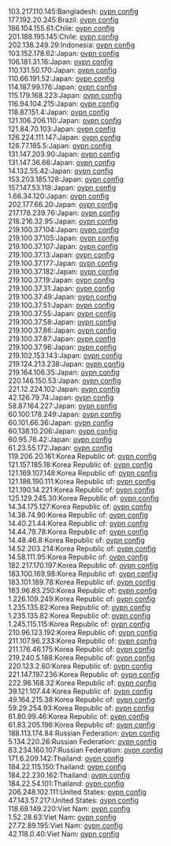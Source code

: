 103.217.110.145:Bangladesh: [ovpn config](vpn/103_217_110_145.ovpn)  
177.192.20.245:Brazil: [ovpn config](vpn/177_192_20_245.ovpn)  
186.104.155.61:Chile: [ovpn config](vpn/186_104_155_61.ovpn)  
201.188.195.145:Chile: [ovpn config](vpn/201_188_195_145.ovpn)  
202.138.249.29:Indonesia: [ovpn config](vpn/202_138_249_29.ovpn)  
103.152.178.62:Japan: [ovpn config](vpn/103_152_178_62.ovpn)  
106.181.31.16:Japan: [ovpn config](vpn/106_181_31_16.ovpn)  
110.131.50.170:Japan: [ovpn config](vpn/110_131_50_170.ovpn)  
110.66.191.52:Japan: [ovpn config](vpn/110_66_191_52.ovpn)  
114.187.99.176:Japan: [ovpn config](vpn/114_187_99_176.ovpn)  
115.179.168.223:Japan: [ovpn config](vpn/115_179_168_223.ovpn)  
116.94.104.215:Japan: [ovpn config](vpn/116_94_104_215.ovpn)  
118.87.151.4:Japan: [ovpn config](vpn/118_87_151_4.ovpn)  
121.106.206.110:Japan: [ovpn config](vpn/121_106_206_110.ovpn)  
121.84.70.103:Japan: [ovpn config](vpn/121_84_70_103.ovpn)  
126.224.111.147:Japan: [ovpn config](vpn/126_224_111_147.ovpn)  
126.77.185.5:Japan: [ovpn config](vpn/126_77_185_5.ovpn)  
131.147.203.90:Japan: [ovpn config](vpn/131_147_203_90.ovpn)  
131.147.36.66:Japan: [ovpn config](vpn/131_147_36_66.ovpn)  
14.132.55.42:Japan: [ovpn config](vpn/14_132_55_42.ovpn)  
153.203.185.128:Japan: [ovpn config](vpn/153_203_185_128.ovpn)  
157.147.53.118:Japan: [ovpn config](vpn/157_147_53_118.ovpn)  
1.66.34.120:Japan: [ovpn config](vpn/1_66_34_120.ovpn)  
202.177.66.20:Japan: [ovpn config](vpn/202_177_66_20.ovpn)  
217.178.239.76:Japan: [ovpn config](vpn/217_178_239_76.ovpn)  
218.216.32.95:Japan: [ovpn config](vpn/218_216_32_95.ovpn)  
219.100.37.104:Japan: [ovpn config](vpn/219_100_37_104.ovpn)  
219.100.37.105:Japan: [ovpn config](vpn/219_100_37_105.ovpn)  
219.100.37.107:Japan: [ovpn config](vpn/219_100_37_107.ovpn)  
219.100.37.13:Japan: [ovpn config](vpn/219_100_37_13.ovpn)  
219.100.37.177:Japan: [ovpn config](vpn/219_100_37_177.ovpn)  
219.100.37.182:Japan: [ovpn config](vpn/219_100_37_182.ovpn)  
219.100.37.19:Japan: [ovpn config](vpn/219_100_37_19.ovpn)  
219.100.37.31:Japan: [ovpn config](vpn/219_100_37_31.ovpn)  
219.100.37.49:Japan: [ovpn config](vpn/219_100_37_49.ovpn)  
219.100.37.51:Japan: [ovpn config](vpn/219_100_37_51.ovpn)  
219.100.37.55:Japan: [ovpn config](vpn/219_100_37_55.ovpn)  
219.100.37.58:Japan: [ovpn config](vpn/219_100_37_58.ovpn)  
219.100.37.86:Japan: [ovpn config](vpn/219_100_37_86.ovpn)  
219.100.37.87:Japan: [ovpn config](vpn/219_100_37_87.ovpn)  
219.100.37.96:Japan: [ovpn config](vpn/219_100_37_96.ovpn)  
219.102.153.143:Japan: [ovpn config](vpn/219_102_153_143.ovpn)  
219.124.213.238:Japan: [ovpn config](vpn/219_124_213_238.ovpn)  
219.164.106.35:Japan: [ovpn config](vpn/219_164_106_35.ovpn)  
220.146.150.53:Japan: [ovpn config](vpn/220_146_150_53.ovpn)  
221.12.224.102:Japan: [ovpn config](vpn/221_12_224_102.ovpn)  
42.126.79.74:Japan: [ovpn config](vpn/42_126_79_74.ovpn)  
58.87.164.227:Japan: [ovpn config](vpn/58_87_164_227.ovpn)  
60.100.178.249:Japan: [ovpn config](vpn/60_100_178_249.ovpn)  
60.101.66.36:Japan: [ovpn config](vpn/60_101_66_36.ovpn)  
60.138.10.206:Japan: [ovpn config](vpn/60_138_10_206.ovpn)  
60.95.76.42:Japan: [ovpn config](vpn/60_95_76_42.ovpn)  
61.23.55.172:Japan: [ovpn config](vpn/61_23_55_172.ovpn)  
119.206.20.161:Korea Republic of: [ovpn config](vpn/119_206_20_161.ovpn)  
121.157.185.18:Korea Republic of: [ovpn config](vpn/121_157_185_18.ovpn)  
121.169.107.148:Korea Republic of: [ovpn config](vpn/121_169_107_148.ovpn)  
121.186.190.111:Korea Republic of: [ovpn config](vpn/121_186_190_111.ovpn)  
121.190.14.221:Korea Republic of: [ovpn config](vpn/121_190_14_221.ovpn)  
125.129.245.30:Korea Republic of: [ovpn config](vpn/125_129_245_30.ovpn)  
14.34.175.127:Korea Republic of: [ovpn config](vpn/14_34_175_127.ovpn)  
14.38.74.90:Korea Republic of: [ovpn config](vpn/14_38_74_90.ovpn)  
14.40.21.44:Korea Republic of: [ovpn config](vpn/14_40_21_44.ovpn)  
14.44.79.78:Korea Republic of: [ovpn config](vpn/14_44_79_78.ovpn)  
14.48.46.8:Korea Republic of: [ovpn config](vpn/14_48_46_8.ovpn)  
14.52.203.214:Korea Republic of: [ovpn config](vpn/14_52_203_214.ovpn)  
14.58.111.95:Korea Republic of: [ovpn config](vpn/14_58_111_95.ovpn)  
182.217.170.197:Korea Republic of: [ovpn config](vpn/182_217_170_197.ovpn)  
183.100.169.98:Korea Republic of: [ovpn config](vpn/183_100_169_98.ovpn)  
183.101.189.78:Korea Republic of: [ovpn config](vpn/183_101_189_78.ovpn)  
183.96.83.250:Korea Republic of: [ovpn config](vpn/183_96_83_250.ovpn)  
1.226.109.249:Korea Republic of: [ovpn config](vpn/1_226_109_249.ovpn)  
1.235.135.82:Korea Republic of: [ovpn config](vpn/1_235_135_82.ovpn)  
1.235.135.82:Korea Republic of: [ovpn config](vpn/1_235_135_82.ovpn)  
1.245.115.115:Korea Republic of: [ovpn config](vpn/1_245_115_115.ovpn)  
210.96.123.192:Korea Republic of: [ovpn config](vpn/210_96_123_192.ovpn)  
211.107.96.233:Korea Republic of: [ovpn config](vpn/211_107_96_233.ovpn)  
211.176.46.175:Korea Republic of: [ovpn config](vpn/211_176_46_175.ovpn)  
219.240.5.188:Korea Republic of: [ovpn config](vpn/219_240_5_188.ovpn)  
220.123.2.60:Korea Republic of: [ovpn config](vpn/220_123_2_60.ovpn)  
221.147.197.236:Korea Republic of: [ovpn config](vpn/221_147_197_236.ovpn)  
222.96.168.32:Korea Republic of: [ovpn config](vpn/222_96_168_32.ovpn)  
39.121.107.44:Korea Republic of: [ovpn config](vpn/39_121_107_44.ovpn)  
49.164.215.38:Korea Republic of: [ovpn config](vpn/49_164_215_38.ovpn)  
59.29.254.93:Korea Republic of: [ovpn config](vpn/59_29_254_93.ovpn)  
61.80.99.46:Korea Republic of: [ovpn config](vpn/61_80_99_46.ovpn)  
61.83.205.196:Korea Republic of: [ovpn config](vpn/61_83_205_196.ovpn)  
188.113.174.84:Russian Federation: [ovpn config](vpn/188_113_174_84.ovpn)  
5.134.220.26:Russian Federation: [ovpn config](vpn/5_134_220_26.ovpn)  
83.234.160.107:Russian Federation: [ovpn config](vpn/83_234_160_107.ovpn)  
171.6.209.142:Thailand: [ovpn config](vpn/171_6_209_142.ovpn)  
184.22.115.150:Thailand: [ovpn config](vpn/184_22_115_150.ovpn)  
184.22.230.162:Thailand: [ovpn config](vpn/184_22_230_162.ovpn)  
184.22.54.101:Thailand: [ovpn config](vpn/184_22_54_101.ovpn)  
206.248.102.111:United States: [ovpn config](vpn/206_248_102_111.ovpn)  
47.143.57.217:United States: [ovpn config](vpn/47_143_57_217.ovpn)  
118.69.149.220:Viet Nam: [ovpn config](vpn/118_69_149_220.ovpn)  
1.52.28.63:Viet Nam: [ovpn config](vpn/1_52_28_63.ovpn)  
27.72.89.195:Viet Nam: [ovpn config](vpn/27_72_89_195.ovpn)  
42.118.0.40:Viet Nam: [ovpn config](vpn/42_118_0_40.ovpn)  
